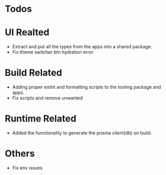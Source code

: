 # Todos

# UI Realted
- Extract and put all the types from the apps into a shared package.
- Fix theme switcher btn hydration error

# Build Related
- Adding proper eslint and formatting scripts to the tooling package and apps.
- Fix scripts and remove unwanted

# Runtime Related
- Added the functionality to generate the prisma client(db) on build.

# Others
- Fix env issues
